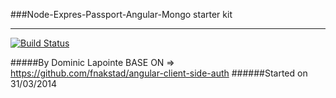 ###Node-Expres-Passport-Angular-Mongo starter kit

---

[![Build Status](https://travis-ci.org/cindoum/node_stater_kit.svg?branch=master)](https://travis-ci.org/cindoum/node_stater_kit)

#####By Dominic Lapointe BASE ON => https://github.com/fnakstad/angular-client-side-auth
######Started on 31/03/2014
